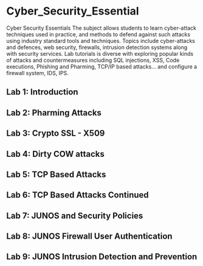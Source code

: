 # Cyber_Security_Essential
Cyber Security Essentials The subject allows students to learn cyber-attack techniques used in practice, and methods to defend against such attacks using industry standard tools and techniques. Topics include cyber-attacks and defences, web security, firewalls, intrusion detection systems along with security services. Lab tutorials is diverse with exploring popular kinds of attacks and countermeasures including SQL injections, XSS, Code executions, Phishing and Pharming, TCP/IP based attacks… and configure a firewall system, IDS, IPS.
## Lab 1: Introduction

## Lab 2: Pharming Attacks

## Lab 3: Crypto SSL - X509

## Lab 4: Dirty COW attacks

## Lab 5: TCP Based Attacks

## Lab 6: TCP Based Attacks Continued

## Lab 7: JUNOS and Security Policies

## Lab 8: JUNOS Firewall User Authentication

## Lab 9: JUNOS Intrusion Detection and Prevention
